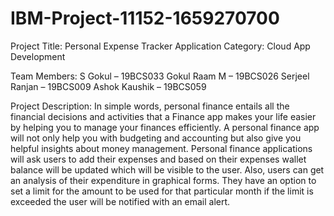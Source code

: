 # IBM-Project-11152-1659270700

Project Title: Personal Expense Tracker Application
Category: Cloud App Development

Team Members:
S Gokul – 19BCS033
Gokul Raam M – 19BCS026
Serjeel Ranjan – 19BCS009
Ashok Kaushik – 19BCS059

Project Description:
In simple words, personal finance entails all the financial decisions and activities that a Finance app makes your life easier by helping you to manage your finances efficiently. A personal finance app will not only help you with budgeting and accounting but also give you helpful insights about money management.
Personal finance applications will ask users to add their expenses and based on their expenses wallet balance will be updated which will be visible to the user.  Also, users can get an analysis of their expenditure in graphical forms. They have an option to set a limit for the amount to be used for that particular month if the limit is exceeded the user will be notified with an email alert.
